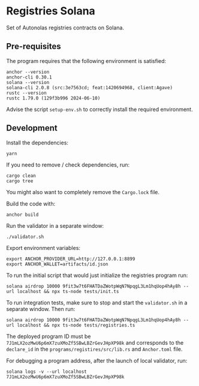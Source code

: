 # Registries Solana
Set of Autonolas registries contracts on Solana.

## Pre-requisites
The program requires that the following environment is satisfied:
```
anchor --version
anchor-cli 0.30.1
solana --version
solana-cli 2.0.8 (src:3e7563cd; feat:1420694968, client:Agave)
rustc --version
rustc 1.79.0 (129f3b996 2024-06-10)
```

Advise the script `setup-env.sh` to correctly install the required environment.

## Development
Install the dependencies:
```
yarn
```

If you need to remove / check dependencies, run:
```
cargo clean
cargo tree
```

You might also want to completely remove the `Cargo.lock` file.

Build the code with:
```
anchor build
```

Run the validator in a separate window:
```
./validator.sh
```

Export environment variables:
```
export ANCHOR_PROVIDER_URL=http://127.0.0.1:8899
export ANCHOR_WALLET=artifacts/id.json
```

To run the initial script that would just initialize the registries program run:
```
solana airdrop 10000 9fit3w7t6FHATDaZWotpWqN7NpqgL3Lm1hqUop4hAy8h --url localhost && npx ts-node tests/init.ts
```

To run integration tests, make sure to stop and start the `validator.sh` in a separate window. Then run:
```
solana airdrop 10000 9fit3w7t6FHATDaZWotpWqN7NpqgL3Lm1hqUop4hAy8h --url localhost && npx ts-node tests/registries.ts
```

The deployed program ID must be `7J1mLX2ozMwU6p6mX7zuXMoZf5SBwLBZrGevJHpXP98k` and corresponds to the `declare_id`
in the `programs/registires/src/lib.rs` and `Anchor.toml` file.

For debugging a program address, after the launch of local validator, run:
```
solana logs -v --url localhost 7J1mLX2ozMwU6p6mX7zuXMoZf5SBwLBZrGevJHpXP98k
```
